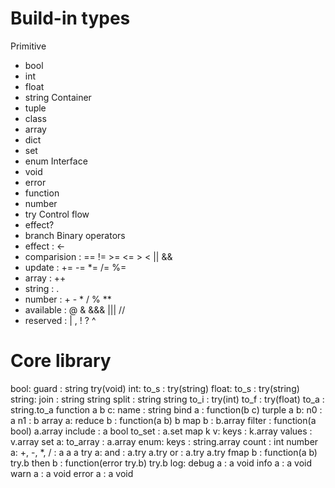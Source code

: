 # Build-in types
Primitive
- bool
- int
- float
- string
Container
- tuple
- class
- array
- dict
- set
- enum
Interface
- void
- error
- function
- number
- try
Control flow
- effect?
- branch
Binary operators
- effect      : <-
- comparision : == != >= <= > < || &&
- update      : += -= *= /= %=
- array       : ++
- string      : .
- number      : + - * / % **
- available   : @ & &&& ||| //
- reserved    : | , ! ? ^



# Core library
bool:
  guard : string try(void)
int:
  to_s : try(string)
float:
  to_s : try(string)
string:
  join : string string
  split : string string
  to_i : try(int)
  to_f : try(float)
  to_a : string.to_a
function a b c:
  name : string
  bind a : function(b c)
turple a b:
  n0 : a
  n1 : b
array a:
  reduce b : function(a b) b
  map b : b.array
  filter : function(a bool) a.array
  include : a bool
  to_set : a.set
map k v:
  keys : k.array
  values : v.array
set a:
  to_array : a.array
enum:
  keys : string.array
  count : int
number a:
  +, -, *, / : a a a
try a:
  and : a.try a.try
  or : a.try a.try
  fmap b : function(a b) try.b
  then b : function(error try.b) try.b
log:
  debug a : a void
  info a : a void
  warn a : a void
  error a : a void
